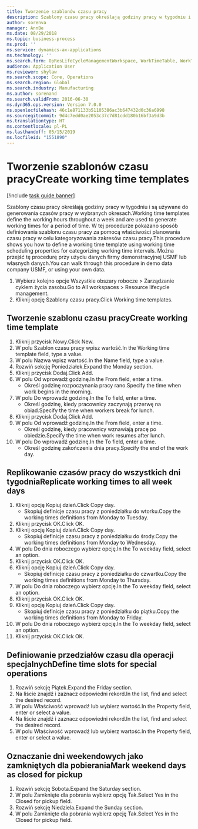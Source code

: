 ```yaml
---
title: Tworzenie szablonów czasu pracy
description: Szablony czasu pracy określają godziny pracy w tygodniu i są używane do generowania czasów pracy w wybranych okresach.
author: sorenva
manager: AnnBe
ms.date: 08/29/2018
ms.topic: business-process
ms.prod: ''
ms.service: dynamics-ax-applications
ms.technology: ''
ms.search.form: OpResLifeCycleManagementWorkspace, WorkTimeTable, WorkTimeCopyDayDialog
audience: Application User
ms.reviewer: shylaw
ms.search.scope: Core, Operations
ms.search.region: Global
ms.search.industry: Manufacturing
ms.author: sorenand
ms.search.validFrom: 2016-06-30
ms.dyn365.ops.version: Version 7.0.0
ms.openlocfilehash: 46c1e871133b51105386ac3b647432d0c36a6998
ms.sourcegitcommit: 9d4c7edd0ae2053c37c7d81cdd180b16bf3a9d3b
ms.translationtype: HT
ms.contentlocale: pl-PL
ms.lasthandoff: 05/15/2019
ms.locfileid: "1551890"
---
```

# <a name="create-working-time-templates"></a><span data-ttu-id="b88a7-103">Tworzenie szablonów czasu pracy</span><span class="sxs-lookup"><span data-stu-id="b88a7-103">Create working time templates</span></span>

[!include [task guide banner](../../includes/task-guide-banner.md)]

<span data-ttu-id="b88a7-104">Szablony czasu pracy określają godziny pracy w tygodniu i są używane do generowania czasów pracy w wybranych okresach.</span><span class="sxs-lookup"><span data-stu-id="b88a7-104">Working time templates define the working hours throughout a week and are used to generate working times for a period of time.</span></span> <span data-ttu-id="b88a7-105">W tej procedurze pokazano sposób definiowania szablonu czasu pracy za pomocą właściwości planowania czasu pracy w celu kategoryzowania zakresów czasu pracy.</span><span class="sxs-lookup"><span data-stu-id="b88a7-105">This procedure shows you how to define a working time template using working time scheduling properties for categorizing working time intervals.</span></span> <span data-ttu-id="b88a7-106">Można przejść tę procedurę przy użyciu danych firmy demonstracyjnej USMF lub własnych danych.</span><span class="sxs-lookup"><span data-stu-id="b88a7-106">You can walk through this procedure in demo data company USMF, or using your own data.</span></span>

1. <span data-ttu-id="b88a7-107">Wybierz kolejno opcje Wszystkie obszary robocze > Zarządzanie cyklem życia zasobu.</span><span class="sxs-lookup"><span data-stu-id="b88a7-107">Go to All workspaces > Resource lifecycle management.</span></span>
2. <span data-ttu-id="b88a7-108">Kliknij opcję Szablony czasu pracy.</span><span class="sxs-lookup"><span data-stu-id="b88a7-108">Click Working time templates.</span></span>

## <a name="create-working-time-template"></a><span data-ttu-id="b88a7-109">Tworzenie szablonu czasu pracy</span><span class="sxs-lookup"><span data-stu-id="b88a7-109">Create working time template</span></span>
1. <span data-ttu-id="b88a7-110">Kliknij przycisk Nowy.</span><span class="sxs-lookup"><span data-stu-id="b88a7-110">Click New.</span></span>
2. <span data-ttu-id="b88a7-111">W polu Szablon czasu pracy wpisz wartość.</span><span class="sxs-lookup"><span data-stu-id="b88a7-111">In the Working time template field, type a value.</span></span>
3. <span data-ttu-id="b88a7-112">W polu Nazwa wpisz wartość.</span><span class="sxs-lookup"><span data-stu-id="b88a7-112">In the Name field, type a value.</span></span>
4. <span data-ttu-id="b88a7-113">Rozwiń sekcję Poniedziałek.</span><span class="sxs-lookup"><span data-stu-id="b88a7-113">Expand the Monday section.</span></span>
5. <span data-ttu-id="b88a7-114">Kliknij przycisk Dodaj.</span><span class="sxs-lookup"><span data-stu-id="b88a7-114">Click Add.</span></span>
6. <span data-ttu-id="b88a7-115">W polu Od wprowadź godzinę.</span><span class="sxs-lookup"><span data-stu-id="b88a7-115">In the From field, enter a time.</span></span>
    * <span data-ttu-id="b88a7-116">Określ godzinę rozpoczynania pracy rano.</span><span class="sxs-lookup"><span data-stu-id="b88a7-116">Specify the time when work begins in the morning.</span></span>  
7. <span data-ttu-id="b88a7-117">W polu Do wprowadź godzinę.</span><span class="sxs-lookup"><span data-stu-id="b88a7-117">In the To field, enter a time.</span></span>
    * <span data-ttu-id="b88a7-118">Określ godzinę, kiedy pracownicy zaczynają przerwę na obiad.</span><span class="sxs-lookup"><span data-stu-id="b88a7-118">Specify the time when workers break for lunch.</span></span>  
8. <span data-ttu-id="b88a7-119">Kliknij przycisk Dodaj.</span><span class="sxs-lookup"><span data-stu-id="b88a7-119">Click Add.</span></span>
9. <span data-ttu-id="b88a7-120">W polu Od wprowadź godzinę.</span><span class="sxs-lookup"><span data-stu-id="b88a7-120">In the From field, enter a time.</span></span>
    * <span data-ttu-id="b88a7-121">Określ godzinę, kiedy pracownicy wznawiają pracę po obiedzie.</span><span class="sxs-lookup"><span data-stu-id="b88a7-121">Specify the time when work resumes after lunch.</span></span>  
10. <span data-ttu-id="b88a7-122">W polu Do wprowadź godzinę.</span><span class="sxs-lookup"><span data-stu-id="b88a7-122">In the To field, enter a time.</span></span>
    * <span data-ttu-id="b88a7-123">Określ godzinę zakończenia dnia pracy.</span><span class="sxs-lookup"><span data-stu-id="b88a7-123">Specify the end of the work day.</span></span>  

## <a name="replicate-working-times-to-all-week-days"></a><span data-ttu-id="b88a7-124">Replikowanie czasów pracy do wszystkich dni tygodnia</span><span class="sxs-lookup"><span data-stu-id="b88a7-124">Replicate working times to all week days</span></span>
1. <span data-ttu-id="b88a7-125">Kliknij opcję Kopiuj dzień.</span><span class="sxs-lookup"><span data-stu-id="b88a7-125">Click Copy day.</span></span>
    * <span data-ttu-id="b88a7-126">Skopiuj definicje czasu pracy z poniedziałku do wtorku.</span><span class="sxs-lookup"><span data-stu-id="b88a7-126">Copy the working times definitions from Monday to Tuesday.</span></span>  
2. <span data-ttu-id="b88a7-127">Kliknij przycisk OK.</span><span class="sxs-lookup"><span data-stu-id="b88a7-127">Click OK.</span></span>
3. <span data-ttu-id="b88a7-128">Kliknij opcję Kopiuj dzień.</span><span class="sxs-lookup"><span data-stu-id="b88a7-128">Click Copy day.</span></span>
    * <span data-ttu-id="b88a7-129">Skopiuj definicje czasu pracy z poniedziałku do środy.</span><span class="sxs-lookup"><span data-stu-id="b88a7-129">Copy the working times definitions from Monday to Wednesday.</span></span>  
4. <span data-ttu-id="b88a7-130">W polu Do dnia roboczego wybierz opcję.</span><span class="sxs-lookup"><span data-stu-id="b88a7-130">In the To weekday field, select an option.</span></span>
5. <span data-ttu-id="b88a7-131">Kliknij przycisk OK.</span><span class="sxs-lookup"><span data-stu-id="b88a7-131">Click OK.</span></span>
6. <span data-ttu-id="b88a7-132">Kliknij opcję Kopiuj dzień.</span><span class="sxs-lookup"><span data-stu-id="b88a7-132">Click Copy day.</span></span>
    * <span data-ttu-id="b88a7-133">Skopiuj definicje czasu pracy z poniedziałku do czwartku.</span><span class="sxs-lookup"><span data-stu-id="b88a7-133">Copy the working times definitions from Monday to Thursday.</span></span>  
7. <span data-ttu-id="b88a7-134">W polu Do dnia roboczego wybierz opcję.</span><span class="sxs-lookup"><span data-stu-id="b88a7-134">In the To weekday field, select an option.</span></span>
8. <span data-ttu-id="b88a7-135">Kliknij przycisk OK.</span><span class="sxs-lookup"><span data-stu-id="b88a7-135">Click OK.</span></span>
9. <span data-ttu-id="b88a7-136">Kliknij opcję Kopiuj dzień.</span><span class="sxs-lookup"><span data-stu-id="b88a7-136">Click Copy day.</span></span>
    * <span data-ttu-id="b88a7-137">Skopiuj definicje czasu pracy z poniedziałku do piątku.</span><span class="sxs-lookup"><span data-stu-id="b88a7-137">Copy the working times definitions from Monday to Friday.</span></span>  
10. <span data-ttu-id="b88a7-138">W polu Do dnia roboczego wybierz opcję.</span><span class="sxs-lookup"><span data-stu-id="b88a7-138">In the To weekday field, select an option.</span></span>
11. <span data-ttu-id="b88a7-139">Kliknij przycisk OK.</span><span class="sxs-lookup"><span data-stu-id="b88a7-139">Click OK.</span></span>

## <a name="define-time-slots-for-special-operations"></a><span data-ttu-id="b88a7-140">Definiowanie przedziałów czasu dla operacji specjalnych</span><span class="sxs-lookup"><span data-stu-id="b88a7-140">Define time slots for special operations</span></span>
1. <span data-ttu-id="b88a7-141">Rozwiń sekcję Piątek.</span><span class="sxs-lookup"><span data-stu-id="b88a7-141">Expand the Friday section.</span></span>
2. <span data-ttu-id="b88a7-142">Na liście znajdź i zaznacz odpowiedni rekord.</span><span class="sxs-lookup"><span data-stu-id="b88a7-142">In the list, find and select the desired record.</span></span>
3. <span data-ttu-id="b88a7-143">W polu Właściwość wprowadź lub wybierz wartość.</span><span class="sxs-lookup"><span data-stu-id="b88a7-143">In the Property field, enter or select a value.</span></span>
4. <span data-ttu-id="b88a7-144">Na liście znajdź i zaznacz odpowiedni rekord.</span><span class="sxs-lookup"><span data-stu-id="b88a7-144">In the list, find and select the desired record.</span></span>
5. <span data-ttu-id="b88a7-145">W polu Właściwość wprowadź lub wybierz wartość.</span><span class="sxs-lookup"><span data-stu-id="b88a7-145">In the Property field, enter or select a value.</span></span>

## <a name="mark-weekend-days-as-closed-for-pickup"></a><span data-ttu-id="b88a7-146">Oznaczanie dni weekendowych jako zamkniętych dla pobierania</span><span class="sxs-lookup"><span data-stu-id="b88a7-146">Mark weekend days as closed for pickup</span></span>
1. <span data-ttu-id="b88a7-147">Rozwiń sekcję Sobota.</span><span class="sxs-lookup"><span data-stu-id="b88a7-147">Expand the Saturday section.</span></span>
2. <span data-ttu-id="b88a7-148">W polu Zamknięte dla pobrania wybierz opcję Tak.</span><span class="sxs-lookup"><span data-stu-id="b88a7-148">Select Yes in the Closed for pickup field.</span></span>
3. <span data-ttu-id="b88a7-149">Rozwiń sekcję Niedziela.</span><span class="sxs-lookup"><span data-stu-id="b88a7-149">Expand the Sunday section.</span></span>
4. <span data-ttu-id="b88a7-150">W polu Zamknięte dla pobrania wybierz opcję Tak.</span><span class="sxs-lookup"><span data-stu-id="b88a7-150">Select Yes in the Closed for pickup field.</span></span>


